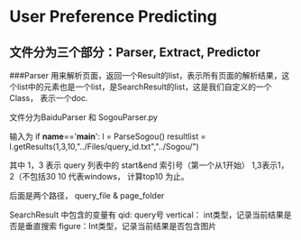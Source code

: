 # User Preference Predicting 

## 文件分为三个部分：Parser, Extract, Predictor

###Parser 用来解析页面，返回一个Result的list，表示所有页面的解析结果，这个list中的元素也是一个list，是SearchResult的list，这是我们自定义的一个Class， 表示一个doc. 

文件分为BaiduParser 和 SogouParser.py

输入为
if __name__=='__main__':
	l = ParseSogou()
	resultlist  = l.getResults(1,3,10,"../Files/query_id.txt","../Sogou/")

其中 1，3 表示 query 列表中的 start&end 索引号（第一个从1开始）
1,3表示1，2（不包括30
10 代表windows， 计算top10 为止。

后面是两个路径， query_file & page_folder 

SearchResult 中包含的变量有
qid: query号
vertical： int类型，记录当前结果是否是垂直搜索
figure：Int类型，记录当前结果是否包含图片